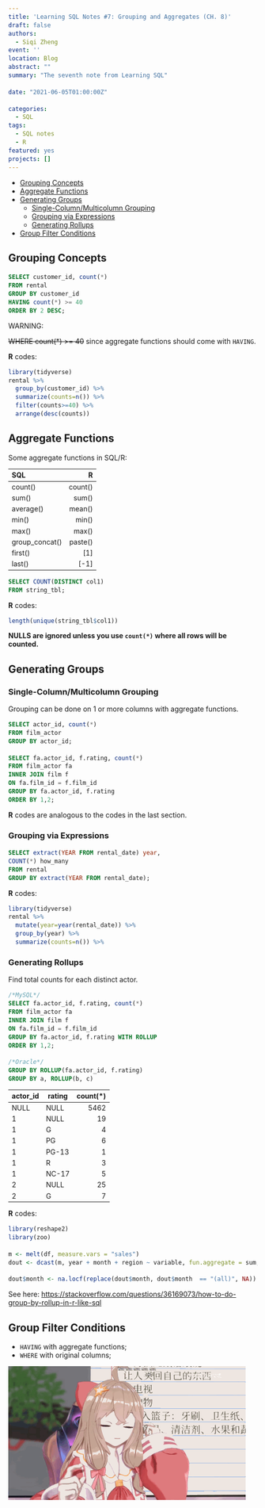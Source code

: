 ```yaml
---
title: 'Learning SQL Notes #7: Grouping and Aggregates (CH. 8)'
draft: false
authors: 
  - Siqi Zheng
event: ''
location: Blog
abstract: ""
summary: "The seventh note from Learning SQL"

date: "2021-06-05T01:00:00Z"

categories:
  - SQL
tags:
  - SQL notes
  - R
featured: yes
projects: []
--- 
```



- [Grouping Concepts](#grouping-concepts)
- [Aggregate Functions](#aggregate-functions)
- [Generating Groups](#generating-groups)
  - [Single-Column/Multicolumn Grouping](#single-columnmulticolumn-grouping)
  - [Grouping via Expressions](#grouping-via-expressions)
  - [Generating Rollups](#generating-rollups)
- [Group Filter Conditions](#group-filter-conditions)

## Grouping Concepts

```sql
SELECT customer_id, count(*) 
FROM rental
GROUP BY customer_id
HAVING count(*) >= 40
ORDER BY 2 DESC;
```
WARNING:

~~WHERE count(*) >= 40~~ since aggregate functions should come with `HAVING`.

**R** codes: 

```r
library(tidyverse)
rental %>%
  group_by(customer_id) %>%
  summarize(counts=n()) %>%
  filter(counts>=40) %>%
  arrange(desc(counts))
```


## Aggregate Functions

Some aggregate functions in SQL/R:

| SQL            |       R |
| :------------- | ------: |
| count()        | count() |
| sum()          |   sum() |
| average()      |  mean() |
| min()          |   min() |
| max()          |   max() |
| group_concat() | paste() |
| first()        |     [1] |
| last()         |    [-1] |

```sql
SELECT COUNT(DISTINCT col1) 
FROM string_tbl;
```

**R** codes: 

```r
length(unique(string_tbl$col1))
```

**NULLS are ignored unless you use `count(*)` where all rows will be counted.**

## Generating Groups

### Single-Column/Multicolumn Grouping

Grouping can be done on 1 or more columns with aggregate functions.

```sql
SELECT actor_id, count(*) 
FROM film_actor
GROUP BY actor_id;

SELECT fa.actor_id, f.rating, count(*) 
FROM film_actor fa 
INNER JOIN film f 
ON fa.film_id = f.film_id 
GROUP BY fa.actor_id, f.rating
ORDER BY 1,2;
```

**R** codes are analogous to the codes in the last section.


### Grouping via Expressions

```sql
SELECT extract(YEAR FROM rental_date) year, 
COUNT(*) how_many 
FROM rental
GROUP BY extract(YEAR FROM rental_date);
```

**R** codes: 

```r
library(tidyverse)
rental %>%
  mutate(year=year(rental_date)) %>%
  group_by(year) %>%
  summarize(counts=n()) %>%
```


### Generating Rollups

Find total counts for each distinct actor.

```sql
/*MySQL*/
SELECT fa.actor_id, f.rating, count(*)  
FROM film_actor fa  
INNER JOIN film f  
ON fa.film_id = f.film_id  
GROUP BY fa.actor_id, f.rating WITH ROLLUP
ORDER BY 1,2;

/*Oracle*/
GROUP BY ROLLUP(fa.actor_id, f.rating)
GROUP BY a, ROLLUP(b, c)
```

| actor_id | rating | count(*) |
| :------- | ------ | -------: |
| NULL     | NULL   |     5462 |
| 1        | NULL   |       19 |
| 1        | G      |        4 |
| 1        | PG     |        6 |
| 1        | PG-13  |        1 |
| 1        | R      |        3 |
| 1        | NC-17  |        5 |
| 2        | NULL   |       25 |
| 2        | G      |        7 |


**R** codes: 

```r
library(reshape2)
library(zoo)

m <- melt(df, measure.vars = "sales")
dout <- dcast(m, year + month + region ~ variable, fun.aggregate = sum, margins = "month")

dout$month <- na.locf(replace(dout$month, dout$month  == "(all)", NA))
```

See here: https://stackoverflow.com/questions/36169073/how-to-do-group-by-rollup-in-r-like-sql


## Group Filter Conditions

* `HAVING` with aggregate functions;
* `WHERE` with original columns;

![](2.gif)